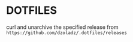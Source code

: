 DOTFILES
========

curl and unarchive the specified release from `https://github.com/dzoladz/.dotfiles/releases`